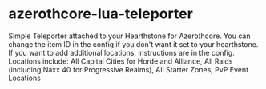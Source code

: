 # azerothcore-lua-teleporter
Simple Teleporter attached to your Hearthstone for Azerothcore. You can change the item ID in the config if you don't want it set to your hearthstone. If you want to add additional locations, instructions are in the config. Locations include: All Capital Cities for Horde and Alliance, All Raids (including Naxx 40 for Progressive Realms), All Starter Zones, PvP Event Locations

